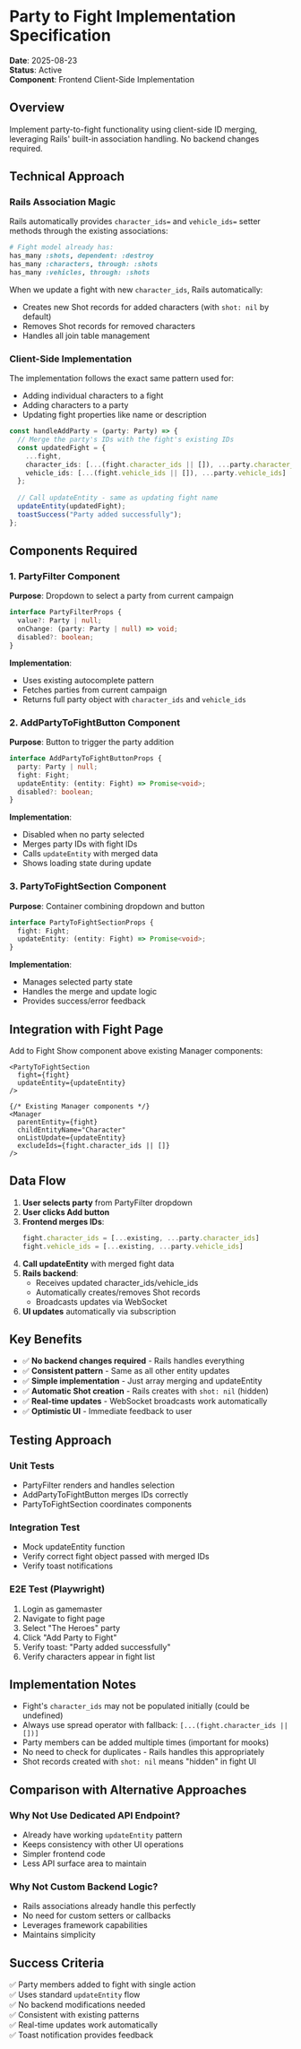 # Party to Fight Implementation Specification

**Date**: 2025-08-23  
**Status**: Active  
**Component**: Frontend Client-Side Implementation

## Overview

Implement party-to-fight functionality using client-side ID merging, leveraging Rails' built-in association handling. No backend changes required.

## Technical Approach

### Rails Association Magic
Rails automatically provides `character_ids=` and `vehicle_ids=` setter methods through the existing associations:
```ruby
# Fight model already has:
has_many :shots, dependent: :destroy
has_many :characters, through: :shots
has_many :vehicles, through: :shots
```

When we update a fight with new `character_ids`, Rails automatically:
- Creates new Shot records for added characters (with `shot: nil` by default)
- Removes Shot records for removed characters
- Handles all join table management

### Client-Side Implementation

The implementation follows the exact same pattern used for:
- Adding individual characters to a fight
- Adding characters to a party
- Updating fight properties like name or description

```typescript
const handleAddParty = (party: Party) => {
  // Merge the party's IDs with the fight's existing IDs
  const updatedFight = {
    ...fight,
    character_ids: [...(fight.character_ids || []), ...party.character_ids],
    vehicle_ids: [...(fight.vehicle_ids || []), ...party.vehicle_ids]
  };
  
  // Call updateEntity - same as updating fight name
  updateEntity(updatedFight);
  toastSuccess("Party added successfully");
};
```

## Components Required

### 1. PartyFilter Component
**Purpose**: Dropdown to select a party from current campaign

```typescript
interface PartyFilterProps {
  value?: Party | null;
  onChange: (party: Party | null) => void;
  disabled?: boolean;
}
```

**Implementation**:
- Uses existing autocomplete pattern
- Fetches parties from current campaign
- Returns full party object with `character_ids` and `vehicle_ids`

### 2. AddPartyToFightButton Component
**Purpose**: Button to trigger the party addition

```typescript
interface AddPartyToFightButtonProps {
  party: Party | null;
  fight: Fight;
  updateEntity: (entity: Fight) => Promise<void>;
  disabled?: boolean;
}
```

**Implementation**:
- Disabled when no party selected
- Merges party IDs with fight IDs
- Calls `updateEntity` with merged data
- Shows loading state during update

### 3. PartyToFightSection Component
**Purpose**: Container combining dropdown and button

```typescript
interface PartyToFightSectionProps {
  fight: Fight;
  updateEntity: (entity: Fight) => Promise<void>;
}
```

**Implementation**:
- Manages selected party state
- Handles the merge and update logic
- Provides success/error feedback

## Integration with Fight Page

Add to Fight Show component above existing Manager components:

```tsx
<PartyToFightSection 
  fight={fight} 
  updateEntity={updateEntity}
/>

{/* Existing Manager components */}
<Manager
  parentEntity={fight}
  childEntityName="Character"
  onListUpdate={updateEntity}
  excludeIds={fight.character_ids || []}
/>
```

## Data Flow

1. **User selects party** from PartyFilter dropdown
2. **User clicks Add button**
3. **Frontend merges IDs**:
   ```typescript
   fight.character_ids = [...existing, ...party.character_ids]
   fight.vehicle_ids = [...existing, ...party.vehicle_ids]
   ```
4. **Call updateEntity** with merged fight data
5. **Rails backend**:
   - Receives updated character_ids/vehicle_ids
   - Automatically creates/removes Shot records
   - Broadcasts updates via WebSocket
6. **UI updates** automatically via subscription

## Key Benefits

- ✅ **No backend changes required** - Rails handles everything
- ✅ **Consistent pattern** - Same as all other entity updates
- ✅ **Simple implementation** - Just array merging and updateEntity
- ✅ **Automatic Shot creation** - Rails creates with `shot: nil` (hidden)
- ✅ **Real-time updates** - WebSocket broadcasts work automatically
- ✅ **Optimistic UI** - Immediate feedback to user

## Testing Approach

### Unit Tests
- PartyFilter renders and handles selection
- AddPartyToFightButton merges IDs correctly
- PartyToFightSection coordinates components

### Integration Test
- Mock updateEntity function
- Verify correct fight object passed with merged IDs
- Verify toast notifications

### E2E Test (Playwright)
1. Login as gamemaster
2. Navigate to fight page
3. Select "The Heroes" party
4. Click "Add Party to Fight"
5. Verify toast: "Party added successfully"
6. Verify characters appear in fight list

## Implementation Notes

- Fight's `character_ids` may not be populated initially (could be undefined)
- Always use spread operator with fallback: `[...(fight.character_ids || [])]`
- Party members can be added multiple times (important for mooks)
- No need to check for duplicates - Rails handles this appropriately
- Shot records created with `shot: nil` means "hidden" in fight UI

## Comparison with Alternative Approaches

### Why Not Use Dedicated API Endpoint?
- Already have working `updateEntity` pattern
- Keeps consistency with other UI operations
- Simpler frontend code
- Less API surface area to maintain

### Why Not Custom Backend Logic?
- Rails associations already handle this perfectly
- No need for custom setters or callbacks
- Leverages framework capabilities
- Maintains simplicity

## Success Criteria

✅ Party members added to fight with single action  
✅ Uses standard `updateEntity` flow  
✅ No backend modifications needed  
✅ Consistent with existing patterns  
✅ Real-time updates work automatically  
✅ Toast notification provides feedback